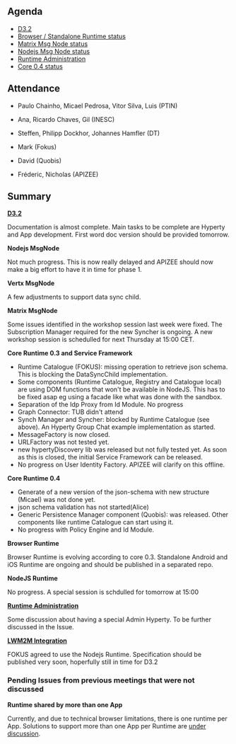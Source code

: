 Agenda
------

-	[D3.2](https://github.com/reTHINK-project/core-framework/labels/D3.2)
-	[Browser / Standalone Runtime status](https://github.com/reTHINK-project/dev-runtime-browser/issues)
-	[Matrix Msg Node status](https://github.com/reTHINK-project/dev-msg-node-matrix)
-	[Nodejs Msg Node status](https://github.com/reTHINK-project/dev-msg-node-nodejs/issues)
-	[Runtime Administration](https://github.com/reTHINK-project/core-framework/issues/160)
-	[Core 0.4 status](https://github.com/reTHINK-project/dev-runtime-core/milestones/Core%200.4%20)

Attendance
----------

-	Paulo Chainho, Micael Pedrosa, Vitor Silva, Luis (PTIN)

-	Ana, Ricardo Chaves, Gil (INESC)

-	Steffen, Philipp Dockhor, Johannes Hamfler (DT)

-	Mark (Fokus)

-	David (Quobis)

- Fréderic, Nicholas (APIZEE)

Summary
-------

**[D3.2](https://github.com/reTHINK-project/core-framework/labels/D3.2)**

Documentation is almost complete. Main tasks to be complete are Hyperty and App development. First word doc version should be provided tomorrow.

**Nodejs MsgNode**

Not much progress. This is now really delayed and APIZEE should now make a big effort to have it in time for phase 1.

**Vertx MsgNode**

A few adjustments to support data sync child.

**Matrix MsgNode**

Some issues identified in the workshop session last week were fixed. The Subscription Manager required for the new Syncher is ongoing. A new workshop session is schedulled for next Thursday at 15:00 CET.

**Core Runtime 0.3 and Service Framework**

-	Runtime Catalogue (FOKUS): missing operation to retrieve json schema. This is blocking the DataSyncChild implementation.
-	Some components (Runtime Catalogue, Registry and Catalogue local) are using DOM functions that won't be available in NodeJS. This has to be fixed asap eg using a facade like what was done with the sandbox.
-	Separation of the Idp Proxy from Id Module. No progress
-	Graph Connector: TUB didn't attend
-	Synch Manager and Syncher: blocked by Runtime Catalogue (see above). An Hyperty Group Chat example implementation as started.
-	MessageFactory is now closed.
-	URLFactory was not tested yet.
-	new hypertyDiscovery lib was released but not fully tested yet. As soon as this is closed, the initial Service Framework can be released.
-	No progress on User Identity Factory. APIZEE will clarify on this offline.

**Core Runtime 0.4**

-	Generate of a new version of the json-schema with new structure (Micael) was not done yet.
-	json schema validation has not started(Alice)
-	Generic Persistence Manager component (Quobis): was released. Other components like runtime Catalogue can start using it.
-	No progress with Policy Engine and Id Module.

**Browser Runtime**

Browser Runtime is evolving according to core 0.3. Standalone Android and iOS Runtime are ongoing and should be published in a separated repo.

**NodeJS Runtime**

No progress. A special session is schdulled for tomorrow at 15:00

**[Runtime Administration](https://github.com/reTHINK-project/core-framework/issues/160)**

Some discussion about having a special Admin Hyperty. To be further discussed in the Issue.

**[LWM2M Integration](https://github.com/reTHINK-project/core-framework/issues/159)**

FOKUS agreed to use the Nodejs Runtime. Specification should be published very soon, hoperfully still in time for D3.2

### Pending Issues from previous meetings that were not discussed

**Runtime shared by more than one App**

Currently, and due to technical browser limitations, there is one runtime per App. Solutions to support more than one App per Runtime are [under discussion](https://github.com/reTHINK-project/core-framework/issues/137).

